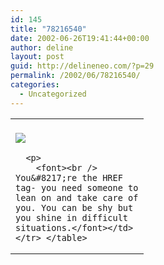 ```yaml
---
id: 145
title: "78216540"
date: 2002-06-26T19:41:44+00:00
author: deline
layout: post
guid: http://delineneo.com/?p=29
permalink: /2002/06/78216540/
categories:
  - Uncategorized
---
```

<table border="0">
  <tr>
    <td width="197">
      <a href="http://jamie.almostbroken.net/tests/test.html"><br /> <img src="http://jamie.almostbroken.net/tests/ahref.gif" border="0" /></a></p>

      <p>
        <font><br /> You&#8217;re the HREF tag- you need someone to lean on and take care of you. You can be shy but you shine in difficult situations.</font></td> </tr> </table>
